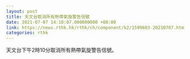 ```yaml
---
layout: post
title: 天文台取消所有熱帶氣旋警告信號
date: 2021-07-07 14:10:07.000000000 +08:00
link: https://news.rthk.hk/rthk/ch/component/k2/1599603-20210707.htm
categories: rthk
---
```


天文台下午2時10分取消所有熱帶氣旋警告信號。
